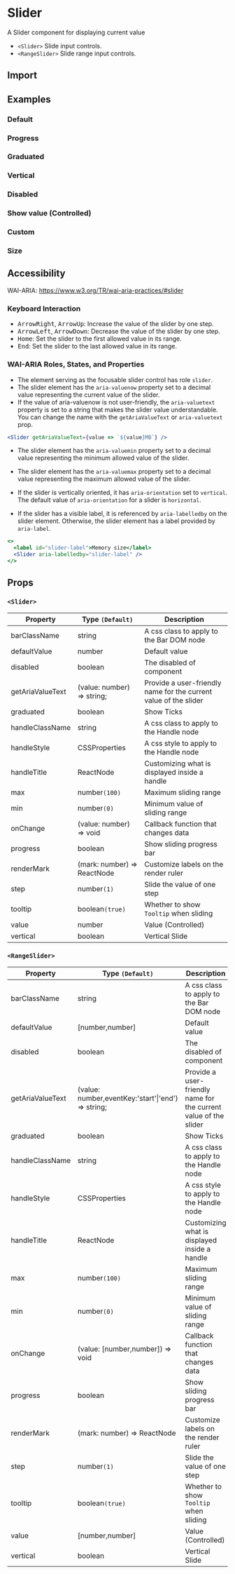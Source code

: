# Slider

A Slider component for displaying current value

- `<Slider>` Slide input controls.
- `<RangeSlider>` Slide range input controls.

## Import

<!--{include:(components/slider/fragments/import.md)}-->

## Examples

### Default

<!--{include:`basic.md`}-->

### Progress

<!--{include:`progress.md`}-->

### Graduated

<!--{include:`graduated.md`}-->

### Vertical

<!--{include:`vertical.md`}-->

### Disabled

<!--{include:`disabled.md`}-->

### Show value (Controlled)

<!--{include:`value.md`}-->

### Custom

<!--{include:`custom.md`}-->

### Size

<!--{include:`size.md`}-->

## Accessibility

WAI-ARIA: https://www.w3.org/TR/wai-aria-practices/#slider

### Keyboard Interaction

- <kbd>ArrowRight</kbd>, <kbd>ArrowUp</kbd>: Increase the value of the slider by one step.
- <kbd>ArrowLeft</kbd>, <kbd>ArrowDown</kbd>: Decrease the value of the slider by one step.
- <kbd>Home</kbd>: Set the slider to the first allowed value in its range.
- <kbd>End</kbd>: Set the slider to the last allowed value in its range.

### WAI-ARIA Roles, States, and Properties

- The element serving as the focusable slider control has role `slider`.
- The slider element has the `aria-valuenow` property set to a decimal value representing the current value of the slider.
- If the value of aria-valuenow is not user-friendly, the `aria-valuetext` property is set to a string that makes the slider value understandable. You can change the name with the `getAriaValueText` or `aria-valuetext` prop.

```jsx
<Slider getAriaValueText={value => `${value}MB`} />
```

- The slider element has the `aria-valuemin` property set to a decimal value representing the minimum allowed value of the slider.
- The slider element has the `aria-valuemax` property set to a decimal value representing the maximum allowed value of the slider.

- If the slider is vertically oriented, it has `aria-orientation` set to `vertical`. The default value of `aria-orientation` for a slider is `horizontal`.

- If the slider has a visible label, it is referenced by `aria-labelledby` on the slider element. Otherwise, the slider element has a label provided by `aria-label`.

```jsx
<>
  <label id="slider-label">Memory size</label>
  <Slider aria-labelledby="slider-label" />
</>
```

## Props

### `<Slider>`

| Property         | Type `(Default)`            | Description                                                      |
| ---------------- | --------------------------- | ---------------------------------------------------------------- |
| barClassName     | string                      | A css class to apply to the Bar DOM node                         |
| defaultValue     | number                      | Default value                                                    |
| disabled         | boolean                     | The disabled of component                                        |
| getAriaValueText | (value: number) => string;  | Provide a user-friendly name for the current value of the slider |
| graduated        | boolean                     | Show Ticks                                                       |
| handleClassName  | string                      | A css class to apply to the Handle node                          |
| handleStyle      | CSSProperties               | A css style to apply to the Handle node                          |
| handleTitle      | ReactNode                   | Customizing what is displayed inside a handle                    |
| max              | number`(100)`               | Maximum sliding range                                            |
| min              | number`(0)`                 | Minimum value of sliding range                                   |
| onChange         | (value: number) => void     | Callback function that changes data                              |
| progress         | boolean                     | Show sliding progress bar                                        |
| renderMark       | (mark: number) => ReactNode | Customize labels on the render ruler                             |
| step             | number`(1)`                 | Slide the value of one step                                      |
| tooltip          | boolean`(true)`             | Whether to show `Tooltip` when sliding                           |
| value            | number                      | Value (Controlled)                                               |
| vertical         | boolean                     | Vertical Slide                                                   |

### `<RangeSlider>`

| Property         | Type `(Default)`                                       | Description                                                      |
| ---------------- | ------------------------------------------------------ | ---------------------------------------------------------------- |
| barClassName     | string                                                 | A css class to apply to the Bar DOM node                         |
| defaultValue     | [number,number]                                        | Default value                                                    |
| disabled         | boolean                                                | The disabled of component                                        |
| getAriaValueText | (value: number,eventKey:'start'&#124;'end') => string; | Provide a user-friendly name for the current value of the slider |
| graduated        | boolean                                                | Show Ticks                                                       |
| handleClassName  | string                                                 | A css class to apply to the Handle node                          |
| handleStyle      | CSSProperties                                          | A css style to apply to the Handle node                          |
| handleTitle      | ReactNode                                              | Customizing what is displayed inside a handle                    |
| max              | number`(100)`                                          | Maximum sliding range                                            |
| min              | number`(0)`                                            | Minimum value of sliding range                                   |
| onChange         | (value: [number,number]) => void                       | Callback function that changes data                              |
| progress         | boolean                                                | Show sliding progress bar                                        |
| renderMark       | (mark: number) => ReactNode                            | Customize labels on the render ruler                             |
| step             | number`(1)`                                            | Slide the value of one step                                      |
| tooltip          | boolean`(true)`                                        | Whether to show `Tooltip` when sliding                           |
| value            | [number,number]                                        | Value (Controlled)                                               |
| vertical         | boolean                                                | Vertical Slide                                                   |
